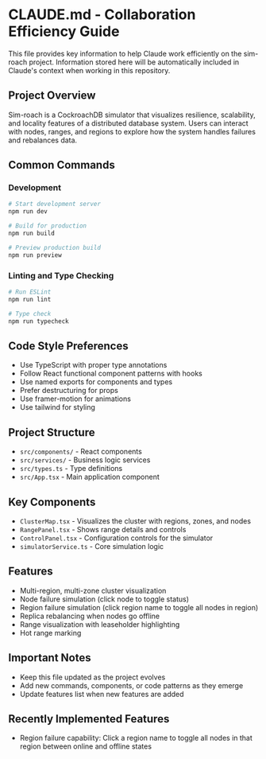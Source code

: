# CLAUDE.md - Collaboration Efficiency Guide

This file provides key information to help Claude work efficiently on the sim-roach project. Information stored here will be automatically included in Claude's context when working in this repository.

## Project Overview
Sim-roach is a CockroachDB simulator that visualizes resilience, scalability, and locality features of a distributed database system. Users can interact with nodes, ranges, and regions to explore how the system handles failures and rebalances data.

## Common Commands

### Development
```bash
# Start development server
npm run dev

# Build for production
npm run build

# Preview production build
npm run preview
```

### Linting and Type Checking
```bash
# Run ESLint
npm run lint

# Type check
npm run typecheck
```

## Code Style Preferences
- Use TypeScript with proper type annotations
- Follow React functional component patterns with hooks
- Use named exports for components and types
- Prefer destructuring for props
- Use framer-motion for animations
- Use tailwind for styling

## Project Structure
- `src/components/` - React components
- `src/services/` - Business logic services
- `src/types.ts` - Type definitions
- `src/App.tsx` - Main application component

## Key Components
- `ClusterMap.tsx` - Visualizes the cluster with regions, zones, and nodes
- `RangePanel.tsx` - Shows range details and controls
- `ControlPanel.tsx` - Configuration controls for the simulator
- `simulatorService.ts` - Core simulation logic

## Features
- Multi-region, multi-zone cluster visualization
- Node failure simulation (click node to toggle status)
- Region failure simulation (click region name to toggle all nodes in region)
- Replica rebalancing when nodes go offline
- Range visualization with leaseholder highlighting
- Hot range marking

## Important Notes
- Keep this file updated as the project evolves
- Add new commands, components, or code patterns as they emerge
- Update features list when new features are added

## Recently Implemented Features
- Region failure capability: Click a region name to toggle all nodes in that region between online and offline states